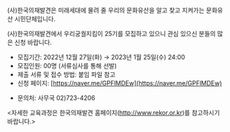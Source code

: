 (사)한국의재발견은 미래세대에 물려 줄 우리의 문화유산을 알고 찾고 지켜가는 문화유산 시민단체입니다.

(사)한국의재발견에서 우리궁궐지킴이 25기를 모집하고 있으니 관심 있으신 분들의 많은 신청 바랍니다.
- 모집기간: 2022년 12월 27일(화) → 2023년 1월 25일(수) 24:00
- 모집인원: 00명 (서류심사를 통해 선발)
- 제출 서류 및 접수 방법: 붙임 파일 참고
- 신청 페이지: [https://naver.me/GPFlMDEw](https://naver.me/GPFlMDEw)
* 문의처: 사무국 02)723-4206

<자세한 교육과정은 한국의재발견 홈페이지(http://www.rekor.or.kr)를 참고하시기 바랍니다.>